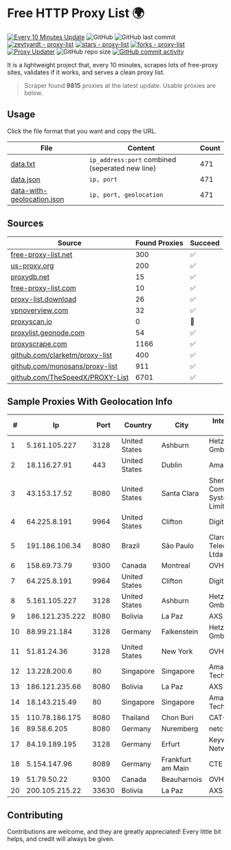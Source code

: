 
# Free HTTP Proxy List 🌍

[![Every 10 Minutes Update](https://github.com/mertguvencli/http-proxy-list/actions/workflows/main.yml/badge.svg?branch=main)](https://github.com/mertguvencli/http-proxy-list/actions/workflows/main.yml)
![GitHub](https://img.shields.io/github/license/mertguvencli/http-proxy-list)
![GitHub last commit](https://img.shields.io/github/last-commit/mertguvencli/http-proxy-list)
[![zevtyardt - proxy-list](https://img.shields.io/static/v1?label=zevtyardt&message=proxy-list&color=blue&logo=github)](https://github.com/zevtyardt/proxy-list "Go to GitHub repo")
[![stars - proxy-list](https://img.shields.io/github/stars/zevtyardt/proxy-list?style=social)](https://github.com/zevtyardt/proxy-list)
[![forks - proxy-list](https://img.shields.io/github/forks/zevtyardt/proxy-list?style=social)](https://github.com/zevtyardt/proxy-list)
[![Proxy Updater](https://github.com/zevtyardt/proxy-list/workflows/Proxy%20Updater/badge.svg)](https://github.com/zevtyardt/proxy-list/actions?query=workflow:"Proxy+Updater")
![GitHub repo size](https://img.shields.io/github/repo-size/zevtyardt/proxy-list)
[![GitHub commit activity](https://img.shields.io/github/commit-activity/m/zevtyardt/proxy-list?logo=commits)](https://github.com/zevtyardt/proxy-list/commits/main)

It is a lightweight project that, every 10 minutes, scrapes lots of free-proxy sites, validates if it works, and serves a clean proxy list.

> Scraper found **9815** proxies at the latest update. Usable proxies are below.

## Usage

Click the file format that you want and copy the URL.

|File|Content|Count|
|----|-------|-----|
|[data.txt](https://raw.githubusercontent.com/mertguvencli/http-proxy-list/main/proxy-list/data.txt)|`ip_address:port` combined (seperated new line)|471|
|[data.json](https://raw.githubusercontent.com/mertguvencli/http-proxy-list/main/proxy-list/data.json)|`ip, port`|471|
|[data-with-geolocation.json](https://raw.githubusercontent.com/mertguvencli/http-proxy-list/main/proxy-list/data-with-geolocation.json)|`ip, port, geolocation`|471|

## Sources

|Source|Found Proxies|Succeed|
|------|-------------|-------|
|[free-proxy-list.net](https://free-proxy-list.net)|300|✅|
|[us-proxy.org](https://www.us-proxy.org)|200|✅|
|[proxydb.net](http://proxydb.net)|15|✅|
|[free-proxy-list.com](https://free-proxy-list.com/?page=&port=&type%5B%5D=http&type%5B%5D=https&up_time=0&search=Search)|10|✅|
|[proxy-list.download](https://www.proxy-list.download/HTTP)|26|✅|
|[vpnoverview.com](https://vpnoverview.com/privacy/anonymous-browsing/free-proxy-servers)|32|✅|
|[proxyscan.io](https://www.proxyscan.io)|0|🚫|
|[proxylist.geonode.com](https://proxylist.geonode.com/api/proxy-list?limit=300&page=1&sort_by=lastChecked&sort_type=desc&protocols=http,https)|54|✅|
|[proxyscrape.com](https://api.proxyscrape.com/v2/?request=displayproxies&protocol=http&timeout=10000&country=all&ssl=all&anonymity=all)|1166|✅|
|[github.com/clarketm/proxy-list](https://raw.githubusercontent.com/clarketm/proxy-list/master/proxy-list-raw.txt)|400|✅|
|[github.com/monosans/proxy-list](https://raw.githubusercontent.com/monosans/proxy-list/main/proxies/http.txt)|911|✅|
|[github.com/TheSpeedX/PROXY-List](https://raw.githubusercontent.com/TheSpeedX/PROXY-List/master/http.txt)|6701|✅|


## Sample Proxies With Geolocation Info

|#|Ip|Port|Country|City|Internet Service Provider|
|-|--|----|-------|----|-------------------------|
|1|5.161.105.227|3128|United States|Ashburn|Hetzner Online GmbH|
|2|18.116.27.91|443|United States|Dublin|Amazon.com, Inc.|
|3|43.153.17.52|8080|United States|Santa Clara|Shenzhen Tencent Computer Systems Company Limited|
|4|64.225.8.191|9964|United States|Clifton|DigitalOcean, LLC|
|5|191.186.106.34|8080|Brazil|São Paulo|Claro NXT Telecomunicacoes Ltda|
|6|158.69.73.79|9300|Canada|Montreal|OVH SAS|
|7|64.225.8.191|9964|United States|Clifton|DigitalOcean, LLC|
|8|5.161.105.227|3128|United States|Ashburn|Hetzner Online GmbH|
|9|186.121.235.222|8080|Bolivia|La Paz|AXS Bolivia S. A.|
|10|88.99.21.184|3128|Germany|Falkenstein|Hetzner Online GmbH|
|11|51.81.24.36|3128|United States|New York|OVH US LLC|
|12|13.228.200.6|80|Singapore|Singapore|Amazon Technologies Inc.|
|13|186.121.235.66|8080|Bolivia|La Paz|AXS Bolivia S. A.|
|14|18.143.215.49|80|Singapore|Singapore|Amazon Technologies Inc.|
|15|110.78.186.175|8080|Thailand|Chon Buri|CAT-BB|
|16|89.58.6.205|8080|Germany|Nuremberg|netcup GmbH|
|17|84.19.189.195|3128|Germany|Erfurt|Keyweb AG IP Network|
|18|5.154.147.96|8089|Germany|Frankfurt am Main|CTE|
|19|51.79.50.22|9300|Canada|Beauharnois|OVH SAS|
|20|200.105.215.22|33630|Bolivia|La Paz|AXS Bolivia S. A.|



## Contributing

Contributions are welcome, and they are greatly appreciated! Every
little bit helps, and credit will always be given.


